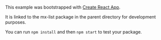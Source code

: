 This example was bootstrapped with [Create React App](https://github.com/facebook/create-react-app).

It is linked to the mx-list package in the parent directory for development purposes.

You can run `npm install` and then `npm start` to test your package.
